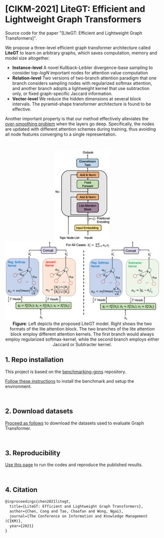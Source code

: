 

# [CIKM-2021] LiteGT: Efficient and Lightweight Graph Transformers

Source code for the paper "[LiteGT: Efficient and Lightweight Graph Transformers]".

We propose a three-level efficient graph transformer architecture called  **LiteGT** to learn on arbitrary graphs, which saves computation, memory and model size altogether. 

- **Instance-level** A novel Kullback-Leibler divergence-base sampling to consider top-*logN* important nodes for attention value computation
- **Relation-level** Two versions of two-branch attention paradigm that one branch considers sampling nodes with regularized softmax attention, and another branch adopts a lightweight kernel that use subtraction only, or fixed graph-specific Jaccard information.
- **Vector-level** We reduce the hidden dimensions at several block intervals. The pyramid-shape transformer architecture is found to be effective.

Another important property is that our method effectively alleviates the [over-smoothing problem](https://arxiv.org/pdf/1905.10947.pdf) when the layers go deep. Specifically, the nodes are updated with different attention schemes during training, thus avoiding all node features converging to a single representation.

<br>

<p align="center">
  <img src="./docs/OverallModel.png" alt="LiteGT Architecture" width="180"> <img src="./docs/LiteAttentionBlock.png" alt="LiteGT Attention Block" width="550">
  <br>
  <b>Figure</b>: Left depicts the proposed LiteGT model. Right shows the two formats of the lite attention block. The two branches of the lite attention block employ different attention kernels. The first branch would always employ regularized softmax-kernel, while the second branch employs either Jaccard or Subtracter kernel.
</p>



## 1. Repo installation

This project is based on the [benchmarking-gnns](https://github.com/graphdeeplearning/benchmarking-gnns) repository.

[Follow these instructions](./docs/01_benchmark_installation.md) to install the benchmark and setup the environment.


<br>

## 2. Download datasets

[Proceed as follows](./docs/02_download_datasets.md) to download the datasets used to evaluate Graph Transformer.

<br>

## 3. Reproducibility 

[Use this page](./docs/03_run_codes.md) to run the codes and reproduce the published results.

<br>


## 4. Citation
```
@inproceedings{chen2021litegt,
  title={LiteGT: Efficient and Lightweight Graph Transformers},
  author={Chen, Cong and Tao, Chaofan and Wong, Ngai},
  journal={The Conference on Information and Knowledge Management (CIKM)},
  year={2021}
}
```


<br>

<br><br><br>

